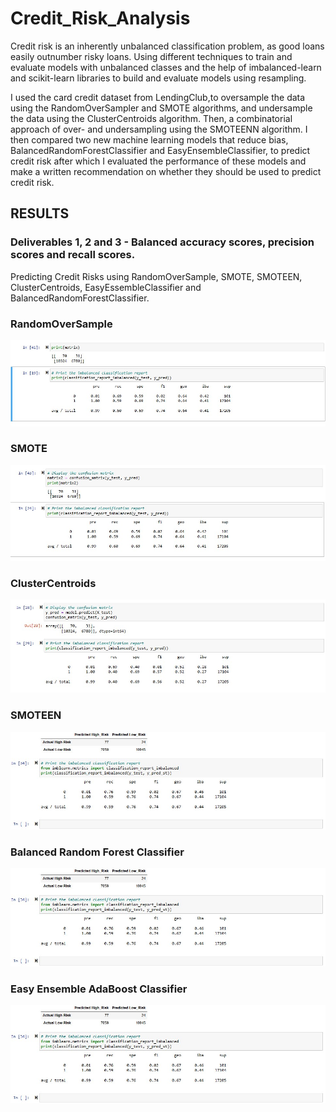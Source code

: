 # Credit_Risk_Analysis

Credit risk is an inherently unbalanced classification problem, as good loans easily outnumber risky loans. Using different techniques to train and evaluate models with unbalanced classes and the help of imbalanced-learn and scikit-learn libraries to build and evaluate models using resampling.

I used the card credit dataset from LendingClub,to oversample the data using the RandomOverSampler and SMOTE algorithms, and undersample the data using the ClusterCentroids algorithm. Then, a combinatorial approach of over- and undersampling using the SMOTEENN algorithm. I then compared two new machine learning models that reduce bias, BalancedRandomForestClassifier and EasyEnsembleClassifier, to predict credit risk after which I evaluated the performance of these models and make a written recommendation on whether they should be used to predict credit risk.

## RESULTS

### Deliverables 1, 2 and 3 - Balanced accuracy scores, precision scores and recall scores.

Predicting Credit Risks using RandomOverSample, SMOTE, SMOTEEN,  ClusterCentroids, EasyEssembleClassifier and BalancedRandomForestClassifier.

### RandomOverSample

![image](https://github.com/ras52017/Credit_Risk_Analysis/blob/main/images/RandomOverSampler.jpg)

### SMOTE

![image](https://github.com/ras52017/Credit_Risk_Analysis/blob/main/images/SMOTE%20Oversampling.jpg)

### ClusterCentroids

![image](https://github.com/ras52017/Credit_Risk_Analysis/blob/main/images/ClusterCentroids.jpg)

### SMOTEEN

![image](https://github.com/ras52017/Credit_Risk_Analysis/blob/main/images/SMOTEENN.jpg)

### Balanced Random Forest Classifier

![image](https://github.com/ras52017/Credit_Risk_Analysis/blob/main/images/SMOTEENN.jpg)

### Easy Ensemble AdaBoost Classifier

![image](https://github.com/ras52017/Credit_Risk_Analysis/blob/main/images/SMOTEENN.jpg)
